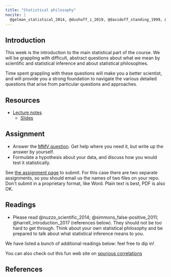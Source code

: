 ```yaml
---
title: "Statistical philosophy"
nocite: |
  @gelman_statistical_2014, @dushoff_i_2019, @davidoff_standing_1999, @pigliucci_reject_2004, @berger_could_2003, @mccullagh_what_2002, @gerber_publication_2008, @goldacre_statistical_2011, @nieuwenhuis_erroneous_2011, @gelman_difference_2006
---
```


Introduction
------------

This week is the introduction to the main statistical part of the
course. We will be grappling with difficult, abstract questions about
what we mean by scientific and statistical inference and about
statistical philosophies.

Time spent grappling with these questions will make you a better
scientist, and will provide you a strong foundation to navigate the
various detailed questions that arise from particular questions and
approaches.

Resources
---------

* [Lecture notes](https://github.com/dushoff/statistics_talks/blob/master/outputs/qmee_phil.handouts.pdf)
	* [Slides](https://github.com/dushoff/statistics_talks/blob/master/outputs/qmee_phil.draft.pdf)

Assignment
----------

-   Answer the [MMV question](../assignments/MMV.html).  Get help where you need it, but write up the answer by yourself.
-   Formulate a hypothesis about your data, and discuss how you would test it statistically.

See [the assignment page](../admin/assignments.html) to submit. For this case there are two separate assignments, so you should email us the names of two files on your repo. Don't submit in a proprietary format, like Word. Plain text is best, PDF is also OK.

## Readings

-   Please read @nuzzo_scientific_2014; @simmons_false-positive_2011; @harrell_introduction_2017 (references below).  They should not be too hard to get through. Think about your own statistical philosophy and be prepared to talk about what statistical inference means to you.

We have listed a bunch of additional readings below: feel free to dip in!

You can also check out this fun web site on [spurious correlations](http://www.tylervigen.com/spurious-correlations)

## References

